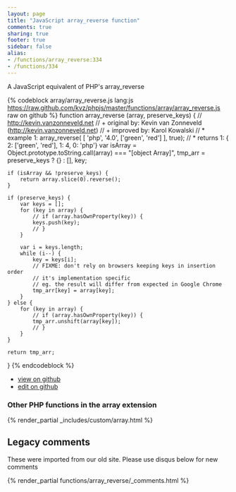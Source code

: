 ```yaml
---
layout: page
title: "JavaScript array_reverse function"
comments: true
sharing: true
footer: true
sidebar: false
alias:
- /functions/array_reverse:334
- /functions/334
---
```

<!-- Generated by Rakefile:build -->
A JavaScript equivalent of PHP's array_reverse

{% codeblock array/array_reverse.js lang:js https://raw.github.com/kvz/phpjs/master/functions/array/array_reverse.js raw on github %}
function array_reverse (array, preserve_keys) {
    // http://kevin.vanzonneveld.net
    // +   original by: Kevin van Zonneveld (http://kevin.vanzonneveld.net)
    // +   improved by: Karol Kowalski
    // *     example 1: array_reverse( [ 'php', '4.0', ['green', 'red'] ], true);
    // *     returns 1: { 2: ['green', 'red'], 1: 4, 0: 'php'}
    var isArray = Object.prototype.toString.call(array) === "[object Array]",
        tmp_arr = preserve_keys ? {} : [],
        key;
        
    if (isArray && !preserve_keys) {
        return array.slice(0).reverse();
    }

    if (preserve_keys) {
        var keys = [];
        for (key in array) {
            // if (array.hasOwnProperty(key)) {
            keys.push(key);
            // }
        }
        
        var i = keys.length;
        while (i--) {
            key = keys[i];
            // FIXME: don't rely on browsers keeping keys in insertion order
            // it's implementation specific
            // eg. the result will differ from expected in Google Chrome
            tmp_arr[key] = array[key];
        }
    } else {
        for (key in array) {
            // if (array.hasOwnProperty(key)) {
            tmp_arr.unshift(array[key]);
            // }
        }
    }

    return tmp_arr;
}
{% endcodeblock %}

 - [view on github](https://github.com/kvz/phpjs/blob/master/functions/array/array_reverse.js)
 - [edit on github](https://github.com/kvz/phpjs/edit/master/functions/array/array_reverse.js)

### Other PHP functions in the array extension
{% render_partial _includes/custom/array.html %}
## Legacy comments
These were imported from our old site. Please use disqus below for new comments
<div style="overflow-y: scroll; max-height: 500px;">
{% render_partial functions/array_reverse/_comments.html %}
</div>
